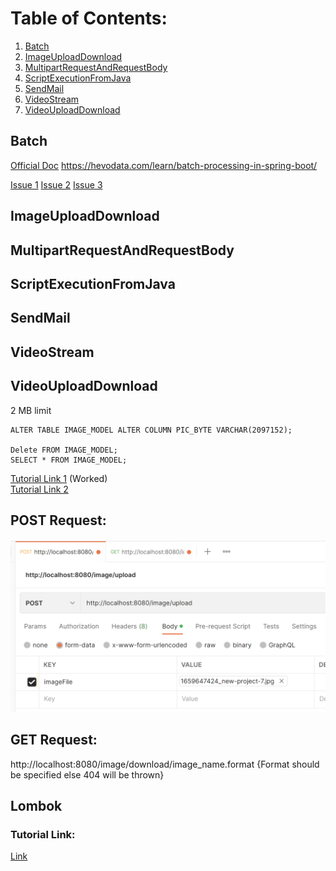 # Table of Contents:

1. [Batch](#batch)
2. [ImageUploadDownload](#ImageUploadDownload)
3. [MultipartRequestAndRequestBody](#MultipartRequestAndRequestBody)
4. [ScriptExecutionFromJava](#ScriptExecutionFromJava)
5. [SendMail](#sendmail)
6. [VideoStream](#videostream)
7. [VideoUploadDownload](#videouploaddownload)

## Batch

[Official Doc](https://docs.spring.io/spring-batch/docs/current/reference/html/index.html)
https://hevodata.com/learn/batch-processing-in-spring-boot/

[Issue 1](https://stackoverflow.com/questions/55381505/preparedstatementcallback-bad-sql-grammar-select-job-instance-id-job-name-fro)
[Issue 2](https://stackoverflow.com/questions/47085330/prevent-spring-batch-automatic-job-trigger-after-context-creation-without-spring)
[Issue 3](https://stackoverflow.com/questions/48424367/allowing-core-thread-timeout-with-scheduledthreadpoolexecutor)

## ImageUploadDownload

## MultipartRequestAndRequestBody

## ScriptExecutionFromJava

## SendMail

## VideoStream

## VideoUploadDownload

2 MB limit

````
ALTER TABLE IMAGE_MODEL ALTER COLUMN PIC_BYTE VARCHAR(2097152);

Delete FROM IMAGE_MODEL; 
SELECT * FROM IMAGE_MODEL;

````

[Tutorial Link 1](https://github.com/janzyka/blobs-jpa) (Worked) <br>
[Tutorial Link 2](https://dzone.com/articles/upload-and-retrieve-filesimages-using-spring-boot)

## POST Request:

![POST Request](image-upload-download/src/main/resources/static/PostRequestScrrenshot.png)

## GET Request:

http://localhost:8080/image/download/image_name.format {Format should be specified else 404 will be
thrown}

## Lombok

### Tutorial Link:

[Link](https://www.sitepoint.com/beyond-pojos-ten-ways-reduce-boilerplate-lombok/)